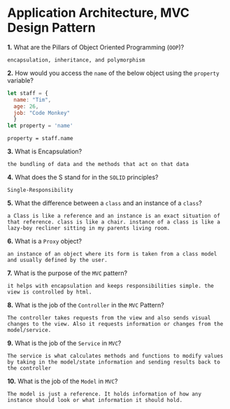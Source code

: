# Application Architecture, MVC Design Pattern

**1.** What are the Pillars of Object Oriented Programming (`OOP`)?
<!-- enter you answer in the space below -->
```
encapsulation, inheritance, and polymorphism
```
**2.** How would you access the `name` of the below object using the `property` variable?
```js
let staff = {
  name: "Tim",
  age: 26,
  job: "Code Monkey"
  }
let property = 'name'
```
<!-- enter you answer in the space below -->
```
property = staff.name
```
**3.** What is Encapsulation?
<!-- enter you answer in the space below -->
```
the bundling of data and the methods that act on that data
```
**4.** What does the S stand for in the `SOLID` principles?
<!-- enter you answer in the space below -->
```
Single-Responsibility
```
**5.** What the difference between a `class` and an instance of a `class`?
<!-- enter you answer in the space below -->
```
a Class is like a reference and an instance is an exact situation of that reference. class is like a chair. instance of a class is like a lazy-boy recliner sitting in my parents living room. 
```
**6.** What is a `Proxy` object?
<!-- enter you answer in the space below -->
```
an instance of an object where its form is taken from a class model and usually defined by the user.
```

**7.** What is the purpose of the `MVC` pattern?
<!-- enter you answer in the space below -->
```
it helps with encapsulation and keeps responsibilities simple. the view is controlled by html.  
```
**8.** What is the job of the `Controller` in the `MVC` Pattern?
<!-- enter you answer in the space below -->
```
The controller takes requests from the view and also sends visual changes to the view. Also it requests information or changes from the model/service.
```

**9.** What is the job of the `Service` in `MVC`?
<!-- enter you answer in the space below -->
```
The service is what calculates methods and functions to modify values by taking in the model/state information and sending results back to the controller
```
**10.** What is the job of the `Model` in `MVC`?
<!-- enter you answer in the space below -->
```
The model is just a reference. It holds information of how any instance should look or what information it should hold. 
```

